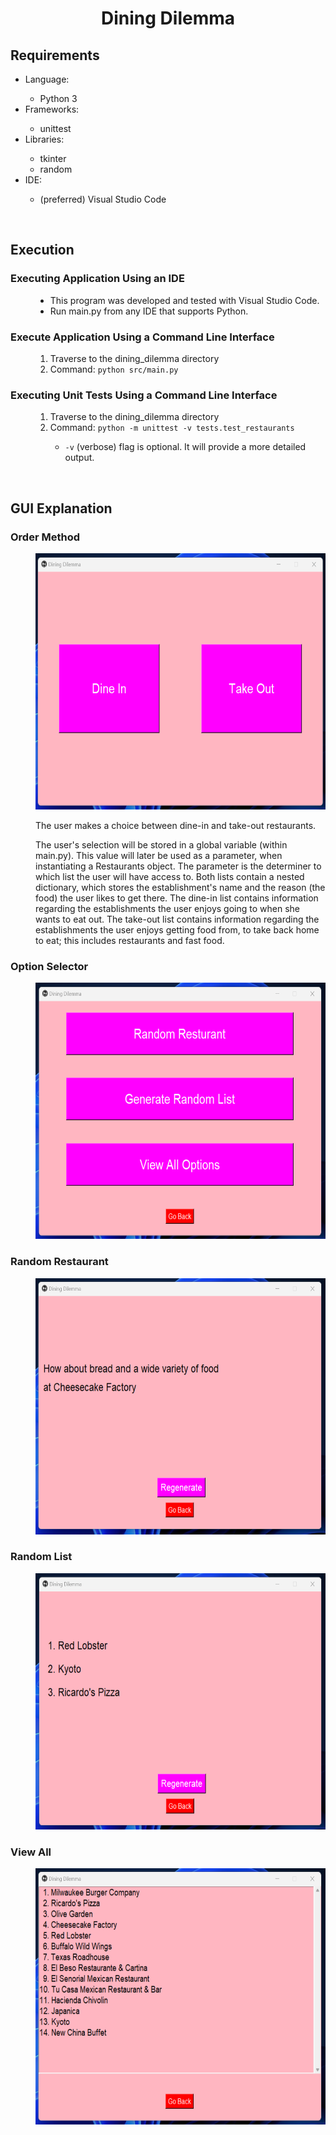 <h1 align="center">Dining Dilemma</h1>

<!-- TODO: Description -->
<!-- TODO: Video -->

<!-- Requirements Section -->
<h2>Requirements</h2>
<ul>
  <li>Language:</li>
  <ul>
    <li>Python 3</li>
  </ul>
  <li>Frameworks:</li>
  <ul>
    <li>unittest</li>
  </ul>
  <li>Libraries:</li>
  <ul>
    <li>tkinter</li>
    <li>random</li>
  </ul>
  <li>IDE:</li>
  <ul>
    <li>(preferred) Visual Studio Code</li>
  </ul>
</ul>

<br>

<!-- Execution Section -->
<h2>Execution</h2>
<dl>
  <dt>
    <h3>Executing Application Using an IDE</h3>
  </dt>
  <dd>
    <ul>
      <li>This program was developed and tested with Visual Studio Code.</li>
      <li>Run main.py from any IDE that supports Python.</li>
    </ul>
  </dd>
  
  <dt>
    <h3>Execute Application Using a Command Line Interface</h3>
  </dt>
  <dd>
    <ol>
      <li>Traverse to the dining_dilemma directory</li>
      <li>Command: <code>python src/main.py</code></li>
    </ol>
  </dd>

  <dt>
    <h3>Executing Unit Tests Using a Command Line Interface</h3>
  </dt>
  <dd>
    <ol>
      <li>Traverse to the dining_dilemma directory</li>
      <li>Command: <code>python -m unittest -v tests.test_restaurants</code></li>
      <ul>
        <li><code>-v</code> (verbose) flag is optional. It will provide a more detailed output.</li>
      </ul>
    </ol>
  </dd>
</dl>

<br>

<!-- GUI Explanation -->
<h2>GUI Explanation</h2>
<dl>
  <dt>
    <h3>Order Method</h3>
  </dt>
  <dd>
    <img src="https://github.com/AdamZieman/dining_dilemma/blob/main/demo/screenshots/order-method-frame.png" alt="Screenshot of the order method frame" width="578.5" height="410">
    <p>The user makes a choice between dine-in and take-out restaurants.</p>
    <p>The user's selection will be stored in a global variable (within main.py). This value will later be used as a parameter, when instantiating a Restaurants object. The parameter is the determiner to which list the user will have access to. Both lists contain a nested dictionary, which stores the establishment's name and the reason (the food) the user likes to get there. The dine-in list contains information regarding the establishments the user enjoys going to when she wants to eat out. The take-out list contains information regarding the establishments the user enjoys getting food from, to take back home to eat; this includes restaurants and fast food.</p>

  <dt>
    <h3>Option Selector</h3>
  </dt>
  <dd>
    <img src="https://github.com/AdamZieman/dining_dilemma/blob/main/demo/screenshots/option-selector-frame.png" alt="Screenshot of the option selector frame" width="578.5" height="410">
  </dd>

  <dt>
    <h3>Random Restaurant</h3>
  </dt>
  <dd>
    <img src="https://github.com/AdamZieman/dining_dilemma/blob/main/demo/screenshots/random-restaurant-frame.png" alt="Screenshot of the random restaurant frame" width="578.5" height="410">
  </dd>

  <dt>
    <h3>Random List</h3>
  </dt>
  <dd>
    <img src="https://github.com/AdamZieman/dining_dilemma/blob/main/demo/screenshots/random-list-frame.png" alt="Screenshot of the random list frame" width="578.5" height="410">
  </dd>

  <dt>
    <h3>View All</h3>
  </dt>
  <dd>
    <img src="https://github.com/AdamZieman/dining_dilemma/blob/main/demo/screenshots/view-all-frame.png" alt="Screenshot of the view all frame" width="578.5" height="410">
  </dd>

  
</dl>
